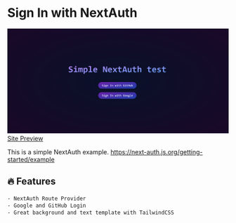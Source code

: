 # Sign In with NextAuth

![Alt text](public/image.png)
<a href="https://next-authtemplate.vercel.app">Site Preview</a>

This is a simple NextAuth example.
https://next-auth.js.org/getting-started/example

## 🔥 Features

    - NextAuth Route Provider
    - Google and GitHub Login
    - Great background and text template with TailwindCSS
